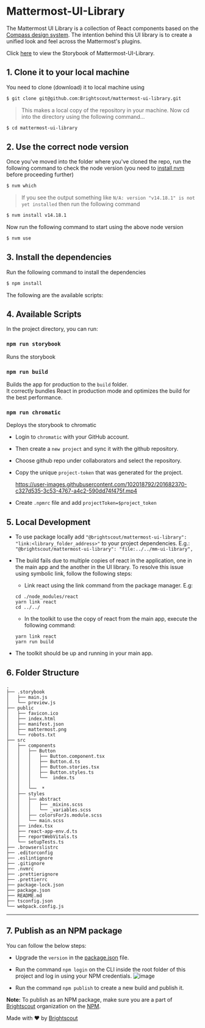 # Mattermost-UI-Library
The Mattermost UI Library is a collection of React components based on the [Compass design system](https://zeroheight.com/29be2c109/p/4429ac-components).
The intention behind this UI library is to create a unified look and feel across the Mattermost's plugins.

Click [here]( https://6351138fe1271125e36406fb-vpprpcpesw.chromatic.com/) to view the Storybook of Mattermost-UI-Library.

## 1. Clone it to your local machine

You need to clone (download) it to local machine using

```sh
$ git clone git@github.com:Brightscout/mattermost-ui-library.git
```

> This makes a local copy of the repository in your machine. Now cd into the directory using the following command...

```sh
$ cd mattermost-ui-library
```

## 2. Use the correct node version

Once you've moved into the folder where you've cloned the repo, run the following command to check the node version (you need to [install nvm](https://github.com/nvm-sh/nvm/tree/v0.39.1#installing-and-updating) before proceeding further)

```sh
$ nvm which
```

> If you see the output something like `N/A: version "v14.18.1" is not yet installed` then run the following command

```sh
$ nvm install v14.18.1
```

Now run the following command to start using the above node version

```sh
$ nvm use
```

## 3. Install the dependencies

Run the following command to install the dependencies

```sh
$ npm install
```

The following are the available scripts:

## 4. Available Scripts

In the project directory, you can run:

### `npm run storybook`

Runs the storybook

### `npm run build`

Builds the app for production to the `build` folder.\
It correctly bundles React in production mode and optimizes the build for the best performance.

### `npm run chromatic`

Deploys the storybook to chromatic

- Login to `chromatic` with your GitHub account.
- Then create a `new project` and sync it with the github repository.
- Choose github repo under collaborators and select the repository.
- Copy the unique `project-token` that was generated for the project.

  https://user-images.githubusercontent.com/102018792/201682370-c327d535-3c53-4767-a4c2-590dd74f475f.mp4

- Create `.npmrc` file and add `projectToken=$project_token`

## 5. Local Development

- To use package locally add `"@brightscout/mattermost-ui-library": "link:<library_folder_address>"` to your project dependencies. E.g.: `"@brightscout/mattermost-ui-library": "file:../../mm-ui-library",`

- The build fails due to multiple copies of react in the application, one in the main app and the another in the UI library. To resolve this issue using symbolic link, follow the following steps:

  - Link react using the link command from the package manager. E.g:

  ```
  cd ./node_modules/react
  yarn link react
  cd ../../
  ```

  - In the toolkit to use the copy of react from the main app, execute the following command:

  ```
  yarn link react
  yarn run build
  ```

- The toolkit should be up and running in your main app.

## 6. Folder Structure

```
.
├── .storybook
│   ├── main.js
│   └── preview.js
├── public
│   ├── favicon.ico
│   ├── index.html
│   ├── manifest.json
│   ├── mattermost.png
│   └── robots.txt
├── src
│   ├── components
│   │   ├── Button
│   │   │   ├── Button.component.tsx
│   │   │   ├── Button.d.ts
│   │   │   ├── Button.stories.tsx
│   │   │   ├── Button.styles.ts
│   │   │   └──  index.ts
│   │   │
│   │   └──  *
│   ├── styles
│   │   ├── abstract
│   │   │   ├── _mixins.scss
│   │   │   └── _variables.scss
│   │   ├── colorsForJs.module.scss
│   │   └── main.scss
│   ├── index.tsx
│   ├── react-app-env.d.ts
│   ├── reportWebVitals.ts
│   └── setupTests.ts
├── .browserslistrc
├── .editorconfig
├── .eslintignore
├── .gitignore
├── .nvmrc
├── .prettierignore
├── .prettierrc
├── package-lock.json
├── package.json
├── README.md
├── tsconfig.json
└── webpack.config.js
```

---

## 7. Publish as an NPM package
You can follow the below steps:
- Upgrade the `version` in the [package.json](package.json) file.
- Run the command `npm login` on the CLI inside the root folder of this project and log in using your NPM credentials.
  ![image](https://github.com/Brightscout/mm-ui-library/assets/72438220/ae655d14-b9d5-49ff-955f-2ac69cd7751d)

- Run the command `npm publish` to create a new build and publish it.

**Note:** To publish as an NPM package, make sure you are a part of [Brightscout](https://www.npmjs.com/org/brightscout) organization on the [NPM](https://www.npmjs.com).

Made with &#9829; by [Brightscout](https://www.brightscout.com)

